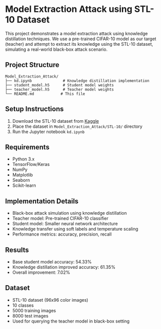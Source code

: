 # Model Extraction Attack using STL-10 Dataset

This project demonstrates a model extraction attack using knowledge distillation techniques. We use a pre-trained CIFAR-10 model as our target (teacher) and attempt to extract its knowledge using the STL-10 dataset, simulating a real-world black-box attack scenario.

## Project Structure
```
Model_Extraction_Attack/
├── kd.ipynb              # Knowledge distillation implementation
├── student_model.h5      # Student model weights
├── teacher_model.h5      # Teacher model weights
└── README.md            # This file
```

## Setup Instructions
1. Download the STL-10 dataset from [Kaggle](https://www.kaggle.com/datasets/jessicali9530/stl10)
2. Place the dataset in `Model_Extraction_Attack/STL-10/` directory
3. Run the Jupyter notebook `kd.ipynb`

## Requirements
- Python 3.x
- TensorFlow/Keras
- NumPy
- Matplotlib
- Seaborn
- Scikit-learn

## Implementation Details
- Black-box attack simulation using knowledge distillation
- Teacher model: Pre-trained CIFAR-10 classifier
- Student model: Smaller neural network architecture
- Knowledge transfer using soft labels and temperature scaling
- Performance metrics: accuracy, precision, recall

## Results
- Base student model accuracy: 54.33%
- Knowledge distillation improved accuracy: 61.35%
- Overall improvement: 7.02%

## Dataset
- STL-10 dataset (96x96 color images)
- 10 classes
- 5000 training images
- 8000 test images
- Used for querying the teacher model in black-box setting 